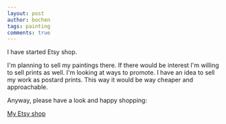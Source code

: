 ```yaml
---
layout: post
author: bochen
tags: painting
comments: true
---
```

I have started Etsy shop. 

I'm planning to sell my paintings there. If there would be interest I'm willing to sell prints as well.
I'm looking at ways to promote. I have an idea to sell my work as postard prints. This way it would be way cheaper and approachable.

Anyway, please have a look and happy shopping: 

[My Etsy shop](https://www.etsy.com/shop/PawelBochenski)
